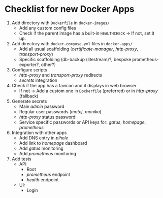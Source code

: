 # Checklist for new Docker Apps

1. Add directory with `Dockerfile` in `docker-images/`
    - Add any custom config files
    - Check if the parent image has a built-in `HEALTHCHECK` -> If not, set it up.
2. Add directory with `docker-compose.yml` files in `docker-apps/`
    - Add all usual scaffolding (_certificate-manager_, _http-proxy_, _transport-proxy_)
    - Specific scaffolding (db-backup (litestream)?, bespoke prometheus-exporter?, other?)
3. Configure scripts
    - _http-proxy_ and _transport-proxy_ redirects
    - _secrets_ integration
4. Check if the app has a favicon and it displays in web browser
    - If not -> Add a custom one in `Dockerfile` (preferred) or in _http-proxy_ (fallback)
5. Generate secrets
    - Main _admin_ password
    - Regular user passwords (_matej_, _monika_)
    - _http-proxy_ status password
    - Service specific passwords or API keys for: _gatus_, _homepage_, _prometheus_
6. Integration with other apps
    - Add DNS entry in _pihole_
    - Add link to _homepage_ dashboard
    - Add _gatus_ monitoring
    - Add _prometheus_ monitoring
7. Add tests
    - API:
        - Root
        - _prometheus_ endpoint
        - _health_ endpoint
    - UI:
        - Login
